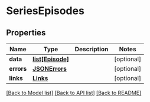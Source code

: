 # SeriesEpisodes

## Properties
Name | Type | Description | Notes
------------ | ------------- | ------------- | -------------
**data** | [**list[Episode]**](Episode.md) |  | [optional] 
**errors** | [**JSONErrors**](JSONErrors.md) |  | [optional] 
**links** | [**Links**](Links.md) |  | [optional] 

[[Back to Model list]](../README.md#documentation-for-models) [[Back to API list]](../README.md#documentation-for-api-endpoints) [[Back to README]](../README.md)


